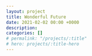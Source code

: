 ```yaml
---
layout: project
title: Wonderful Future
date: 2021-02-02 00:00 +0000
description:
categories: []
# permalink: "/projects/:title"
# hero: projects/:title-hero
---
```

